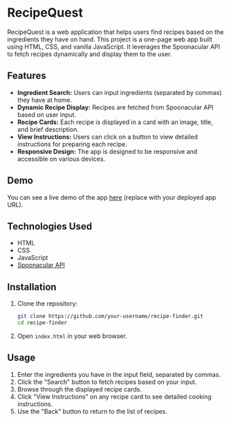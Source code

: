 # RecipeQuest

RecipeQuest is a web application that helps users find recipes based on the ingredients they have on hand. This project is a one-page web app built using HTML, CSS, and vanilla JavaScript. It leverages the Spoonacular API to fetch recipes dynamically and display them to the user.

## Features

- **Ingredient Search:** Users can input ingredients (separated by commas) they have at home.
- **Dynamic Recipe Display:** Recipes are fetched from Spoonacular API based on user input.
- **Recipe Cards:** Each recipe is displayed in a card with an image, title, and brief description.
- **View Instructions:** Users can click on a button to view detailed instructions for preparing each recipe.
- **Responsive Design:** The app is designed to be responsive and accessible on various devices.

## Demo

You can see a live demo of the app [here](#) (replace with your deployed app URL).

## Technologies Used

- HTML
- CSS
- JavaScript
- [Spoonacular API](https://spoonacular.com/food-api)

## Installation

1. Clone the repository:

   ```bash
   git clone https://github.com/your-username/recipe-finder.git
   cd recipe-finder

   ```

2. Open `index.html` in your web browser.

## Usage

1. Enter the ingredients you have in the input field, separated by commas.
2. Click the "Search" button to fetch recipes based on your input.
3. Browse through the displayed recipe cards.
4. Click "View Instructions" on any recipe card to see detailed cooking instructions.
5. Use the "Back" button to return to the list of recipes.
